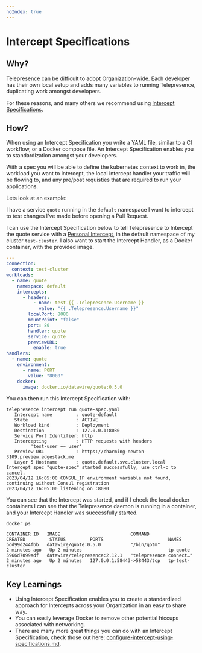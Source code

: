 ```yaml
---
noIndex: true
---
```


# Intercept Specifications

## Why?

Telepresence can be difficult to adopt Organization-wide. Each developer has their own local setup and adds many variables to running Telepresence, duplicating work amongst developers.

For these reasons, and many others we recommend using [Intercept Specifications](../../technical-reference/intercepts/configure-intercept-using-specifications.md).

## How?

When using an Intercept Specification you write a YAML file, similar to a CI workflow, or a Docker compose file. An Intercept Specification enables you to standardization amongst your developers.

With a spec you will be able to define the kubernetes context to work in, the workload you want to intercept, the local intercept handler your traffic will be flowing to, and any pre/post requisties that are required to run your applications.

Lets look at an example:

I have a service `quote` running in the `default` namespace I want to intercept to test changes I've made before opening a Pull Request.

I can use the Intercept Specification below to tell Telepresence to Intercept the quote service with a [Personal Intercept](../../technical-reference/intercepts/#personal-intercept), in the default namespace of my cluster `test-cluster`. I also want to start the Intercept Handler, as a Docker container, with the provided image.

```yaml
---
connection:
  context: test-cluster
workloads:
  - name: quote
    namespace: default
    intercepts:
      - headers:
          - name: test-{{ .Telepresence.Username }}
            value: "{{ .Telepresence.Username }}"
        localPort: 8080
        mountPoint: "false"
        port: 80
        handler: quote
        service: quote
        previewURL:
          enable: true
handlers:
  - name: quote
    environment:
      - name: PORT
        value: "8080"
    docker:
      image: docker.io/datawire/quote:0.5.0
```

You can then run this Intercept Specification with:

```cli
telepresence intercept run quote-spec.yaml
   Intercept name         : quote-default
   State                  : ACTIVE
   Workload kind          : Deployment
   Destination            : 127.0.0.1:8080
   Service Port Identifier: http
   Intercepting           : HTTP requests with headers
         'test-user =~ user'
   Preview URL            : https://charming-newton-3109.preview.edgestack.me
   Layer 5 Hostname       : quote.default.svc.cluster.local
Intercept spec "quote-spec" started successfully, use ctrl-c to cancel.
2023/04/12 16:05:00 CONSUL_IP environment variable not found, continuing without Consul registration
2023/04/12 16:05:00 listening on :8080
```

You can see that the Intercept was started, and if I check the local docker containers I can see that the Telepresence daemon is running in a container, and your Intercept Handler was successfully started.

```cli
docker ps

CONTAINER ID   IMAGE                          COMMAND                  CREATED         STATUS         PORTS                        NAMES
bdd99d244fbb   datawire/quote:0.5.0           "/bin/qotm"              2 minutes ago   Up 2 minutes                                tp-quote
5966d7099adf   datawire/telepresence:2.12.1   "telepresence connect…"   2 minutes ago   Up 2 minutes   127.0.0.1:58443->58443/tcp   tp-test-cluster
```

## Key Learnings

* Using Intercept Specification enables you to create a standardized approach for Intercepts across your Organization in an easy to share way.
* You can easily leverage Docker to remove other potential hiccups associated with networking.
* There are many more great things you can do with an Intercept Specification, check those out here: [configure-intercept-using-specifications.md](../../technical-reference/intercepts/configure-intercept-using-specifications.md "mention").
